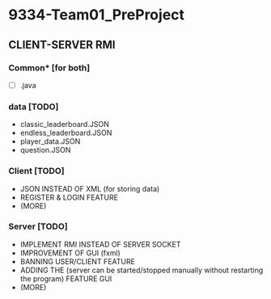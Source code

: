 # 9334-Team01_PreProject

## CLIENT-SERVER RMI

### Common* [for both]
- [ ] .java

### data [TODO]
- classic_leaderboard.JSON
- endless_leaderboard.JSON
- player_data.JSON
- question.JSON

### Client [TODO]
- JSON INSTEAD OF XML (for storing data)
- REGISTER & LOGIN FEATURE
- (MORE)

### Server [TODO]
- IMPLEMENT RMI INSTEAD OF SERVER SOCKET
- IMPROVEMENT OF GUI (fxml)
- BANNING USER/CLIENT FEATURE
- ADDING THE (server can be started/stopped manually without restarting the program) FEATURE GUI
- (MORE)
